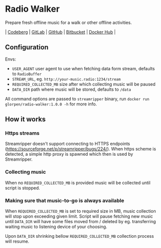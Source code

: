 # Radio Walker

Prepare fresh offline music for a walk or other offline activities.

| [Codeberg](https://codeberg.org/glorpen/radio-walker)
| [GitLab](https://gitlab.com/glorpen/radio-walker)
| [GitHub](https://github.com/glorpen/radio-walker)
| [Bitbucket](https://bitbucket.org/glorpen/radio-walker/src/master/)
| [Docker Hub](https://hub.docker.com/r/glorpen/radio-walker)
|


## Configuration

Envs:

- `USER_AGENT` user agent to use when fetching data form stream, defaults to `RadioBuffer`
- `STREAM_URL`, eg. `http://your-music.radio:1234/stream`
- `REQUIRED_COLLECTED_MB` size after which collecting music will be paused
- `DATA_DIR` path where music will be stored, defaults to `/data`

All command options are passed to `streamripper` binary, run `docker run glorpen/radio-walker:1.0.0 -h` for more info.

## How it works

### Https streams

Streamripper doesn't support connecting to HTTPS endpoints (https://sourceforge.net/p/streamripper/bugs/224/).
When https scheme is detected, a simple http proxy is spawned which then is used by Streamripper.

### Collecting music

When no `REQUIRED_COLLECTED_MB` is provided music will be collected until script is stopped.

### Making sure that music-to-go is always available

When `REQUIRED_COLLECTED_MB` is set to required size in MB, music collection will stop upon exceeding given limit.
Script will pause fetching new music until `DATA_DIR` will have some files moved from / deleted by eg. transferring
waiting music to listening device of your choosing.

Upon `DATA_DIR` shrinking bellow `REQUIRED_COLLECTED_MB` collection process will resume.
